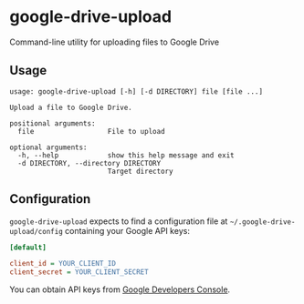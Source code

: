 google-drive-upload
===================

Command-line utility for uploading files to Google Drive

Usage
-----

```
usage: google-drive-upload [-h] [-d DIRECTORY] file [file ...]

Upload a file to Google Drive.

positional arguments:
  file                  File to upload

optional arguments:
  -h, --help            show this help message and exit
  -d DIRECTORY, --directory DIRECTORY
                        Target directory
```

Configuration
-------------

`google-drive-upload` expects to find a configuration file at `~/.google-drive-upload/config` containing your Google API keys:


```ini
[default]

client_id = YOUR_CLIENT_ID
client_secret = YOUR_CLIENT_SECRET
```

You can obtain API keys from [Google Developers Console](https://code.google.com/apis/console).